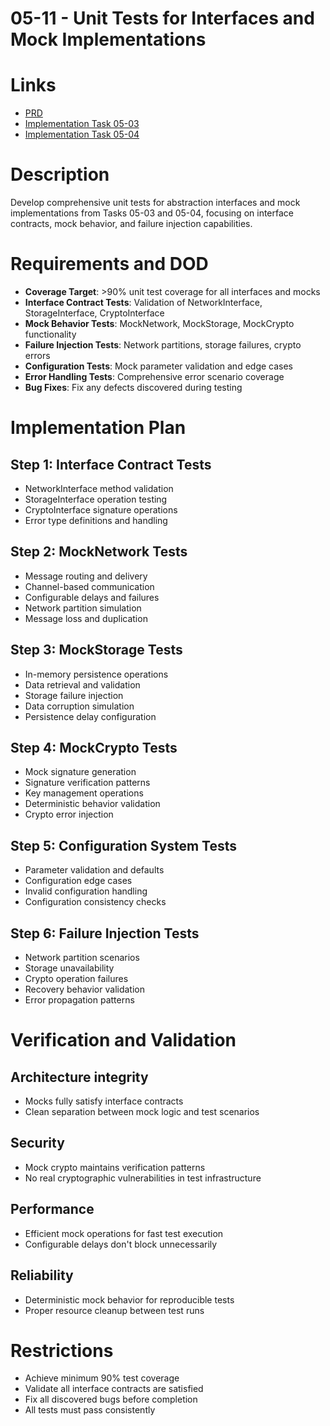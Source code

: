 # 05-11 - Unit Tests for Interfaces and Mock Implementations

# Links
- [PRD](/workflow/prd/btc-federation/05_hotstuff_consensus.md)
- [Implementation Task 05-03](/workflow/tasks/btc-federation/05/05-03-abstraction-interfaces.md)
- [Implementation Task 05-04](/workflow/tasks/btc-federation/05/05-04-mock-infrastructure.md)

# Description
Develop comprehensive unit tests for abstraction interfaces and mock implementations from Tasks 05-03 and 05-04, focusing on interface contracts, mock behavior, and failure injection capabilities.

# Requirements and DOD
- **Coverage Target**: >90% unit test coverage for all interfaces and mocks
- **Interface Contract Tests**: Validation of NetworkInterface, StorageInterface, CryptoInterface
- **Mock Behavior Tests**: MockNetwork, MockStorage, MockCrypto functionality
- **Failure Injection Tests**: Network partitions, storage failures, crypto errors
- **Configuration Tests**: Mock parameter validation and edge cases
- **Error Handling Tests**: Comprehensive error scenario coverage
- **Bug Fixes**: Fix any defects discovered during testing

# Implementation Plan

## Step 1: Interface Contract Tests
- NetworkInterface method validation
- StorageInterface operation testing
- CryptoInterface signature operations
- Error type definitions and handling

## Step 2: MockNetwork Tests
- Message routing and delivery
- Channel-based communication
- Configurable delays and failures
- Network partition simulation
- Message loss and duplication

## Step 3: MockStorage Tests
- In-memory persistence operations
- Data retrieval and validation
- Storage failure injection
- Data corruption simulation
- Persistence delay configuration

## Step 4: MockCrypto Tests
- Mock signature generation
- Signature verification patterns
- Key management operations
- Deterministic behavior validation
- Crypto error injection

## Step 5: Configuration System Tests
- Parameter validation and defaults
- Configuration edge cases
- Invalid configuration handling
- Configuration consistency checks

## Step 6: Failure Injection Tests
- Network partition scenarios
- Storage unavailability
- Crypto operation failures
- Recovery behavior validation
- Error propagation patterns

# Verification and Validation

## Architecture integrity
- Mocks fully satisfy interface contracts
- Clean separation between mock logic and test scenarios

## Security
- Mock crypto maintains verification patterns
- No real cryptographic vulnerabilities in test infrastructure

## Performance
- Efficient mock operations for fast test execution
- Configurable delays don't block unnecessarily

## Reliability
- Deterministic mock behavior for reproducible tests
- Proper resource cleanup between test runs

# Restrictions
- Achieve minimum 90% test coverage
- Validate all interface contracts are satisfied
- Fix all discovered bugs before completion
- All tests must pass consistently